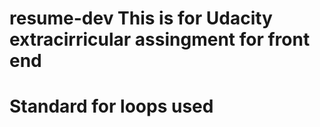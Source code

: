 # resume-dev This is for Udacity extracirricular assingment for front end
# Standard for loops used
